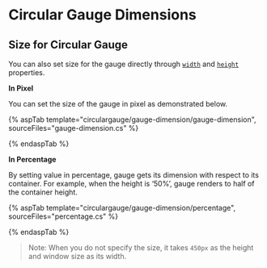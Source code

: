 # Circular Gauge Dimensions

## Size for Circular Gauge

<!-- markdownlint-disable MD036 -->

You can also set size for the gauge directly through [`width`](https://help.syncfusion.com/cr/aspnetcore-js2/Syncfusion.EJ2.CircularGauge.CircularGauge.html#Syncfusion_EJ2_CircularGauge_CircularGauge_Width) and [`height`](https://help.syncfusion.com/cr/aspnetcore-js2/Syncfusion.EJ2.CircularGauge.CircularGauge.html#Syncfusion_EJ2_CircularGauge_CircularGauge_Height) properties.

**In Pixel**

You can set the size of the gauge in pixel as demonstrated below.

{% aspTab template="circulargauge/gauge-dimension/gauge-dimension", sourceFiles="gauge-dimension.cs" %}

{% endaspTab %}

**In Percentage**

By setting value in percentage, gauge gets its dimension with respect to its container. For example, when
the height is ‘50%’, gauge renders to half of the container height.

{% aspTab template="circulargauge/gauge-dimension/percentage", sourceFiles="percentage.cs" %}

{% endaspTab %}

>Note: When you do not specify the size, it takes `450px` as the height and window size as its width.